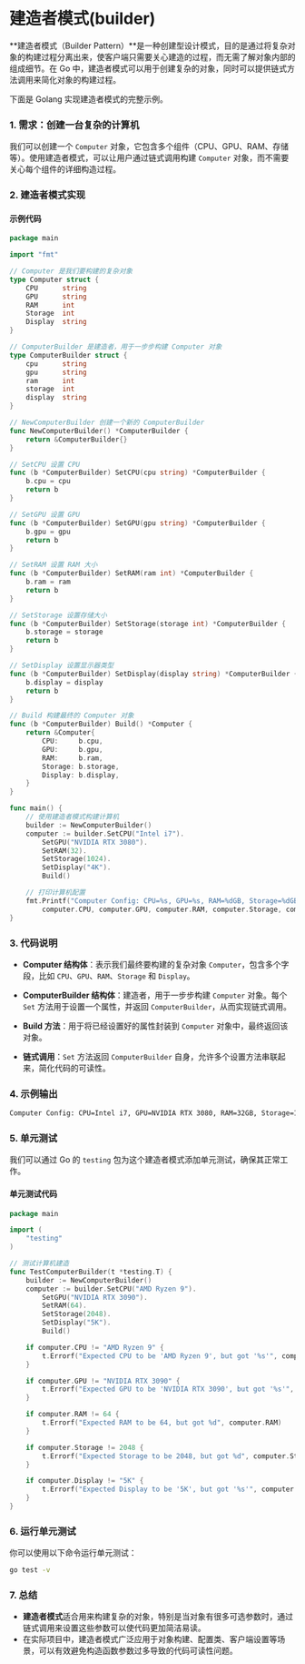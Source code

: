 # 建造者模式(builder)


**建造者模式（Builder Pattern）**是一种创建型设计模式，目的是通过将复杂对象的构建过程分离出来，使客户端只需要关心建造的过程，而无需了解对象内部的组成细节。在 Go 中，建造者模式可以用于创建复杂的对象，同时可以提供链式方法调用来简化对象的构建过程。

下面是 Golang 实现建造者模式的完整示例。

### 1. 需求：创建一台复杂的计算机

我们可以创建一个 `Computer` 对象，它包含多个组件（CPU、GPU、RAM、存储等）。使用建造者模式，可以让用户通过链式调用构建 `Computer` 对象，而不需要关心每个组件的详细构造过程。

### 2. 建造者模式实现

#### 示例代码

```go
package main

import "fmt"

// Computer 是我们要构建的复杂对象
type Computer struct {
	CPU      string
	GPU      string
	RAM      int
	Storage  int
	Display  string
}

// ComputerBuilder 是建造者，用于一步步构建 Computer 对象
type ComputerBuilder struct {
	cpu      string
	gpu      string
	ram      int
	storage  int
	display  string
}

// NewComputerBuilder 创建一个新的 ComputerBuilder
func NewComputerBuilder() *ComputerBuilder {
	return &ComputerBuilder{}
}

// SetCPU 设置 CPU
func (b *ComputerBuilder) SetCPU(cpu string) *ComputerBuilder {
	b.cpu = cpu
	return b
}

// SetGPU 设置 GPU
func (b *ComputerBuilder) SetGPU(gpu string) *ComputerBuilder {
	b.gpu = gpu
	return b
}

// SetRAM 设置 RAM 大小
func (b *ComputerBuilder) SetRAM(ram int) *ComputerBuilder {
	b.ram = ram
	return b
}

// SetStorage 设置存储大小
func (b *ComputerBuilder) SetStorage(storage int) *ComputerBuilder {
	b.storage = storage
	return b
}

// SetDisplay 设置显示器类型
func (b *ComputerBuilder) SetDisplay(display string) *ComputerBuilder {
	b.display = display
	return b
}

// Build 构建最终的 Computer 对象
func (b *ComputerBuilder) Build() *Computer {
	return &Computer{
		CPU:     b.cpu,
		GPU:     b.gpu,
		RAM:     b.ram,
		Storage: b.storage,
		Display: b.display,
	}
}

func main() {
	// 使用建造者模式构建计算机
	builder := NewComputerBuilder()
	computer := builder.SetCPU("Intel i7").
		SetGPU("NVIDIA RTX 3080").
		SetRAM(32).
		SetStorage(1024).
		SetDisplay("4K").
		Build()

	// 打印计算机配置
	fmt.Printf("Computer Config: CPU=%s, GPU=%s, RAM=%dGB, Storage=%dGB, Display=%s\n",
		computer.CPU, computer.GPU, computer.RAM, computer.Storage, computer.Display)
}
```

### 3. 代码说明

- **Computer 结构体**：表示我们最终要构建的复杂对象 `Computer`，包含多个字段，比如 `CPU`、`GPU`、`RAM`、`Storage` 和 `Display`。

- **ComputerBuilder 结构体**：建造者，用于一步步构建 `Computer` 对象。每个 `Set` 方法用于设置一个属性，并返回 `ComputerBuilder`，从而实现链式调用。

- **Build 方法**：用于将已经设置好的属性封装到 `Computer` 对象中，最终返回该对象。

- **链式调用**：`Set` 方法返回 `ComputerBuilder` 自身，允许多个设置方法串联起来，简化代码的可读性。

### 4. 示例输出

```bash
Computer Config: CPU=Intel i7, GPU=NVIDIA RTX 3080, RAM=32GB, Storage=1024GB, Display=4K
```

### 5. 单元测试

我们可以通过 Go 的 `testing` 包为这个建造者模式添加单元测试，确保其正常工作。

#### 单元测试代码

```go
package main

import (
	"testing"
)

// 测试计算机建造
func TestComputerBuilder(t *testing.T) {
	builder := NewComputerBuilder()
	computer := builder.SetCPU("AMD Ryzen 9").
		SetGPU("NVIDIA RTX 3090").
		SetRAM(64).
		SetStorage(2048).
		SetDisplay("5K").
		Build()

	if computer.CPU != "AMD Ryzen 9" {
		t.Errorf("Expected CPU to be 'AMD Ryzen 9', but got '%s'", computer.CPU)
	}

	if computer.GPU != "NVIDIA RTX 3090" {
		t.Errorf("Expected GPU to be 'NVIDIA RTX 3090', but got '%s'", computer.GPU)
	}

	if computer.RAM != 64 {
		t.Errorf("Expected RAM to be 64, but got %d", computer.RAM)
	}

	if computer.Storage != 2048 {
		t.Errorf("Expected Storage to be 2048, but got %d", computer.Storage)
	}

	if computer.Display != "5K" {
		t.Errorf("Expected Display to be '5K', but got '%s'", computer.Display)
	}
}
```

### 6. 运行单元测试

你可以使用以下命令运行单元测试：

```bash
go test -v
```

### 7. 总结

- **建造者模式**适合用来构建复杂的对象，特别是当对象有很多可选参数时，通过链式调用来设置这些参数可以使代码更加简洁易读。
- 在实际项目中，建造者模式广泛应用于对象构建、配置类、客户端设置等场景，可以有效避免构造函数参数过多导致的代码可读性问题。
